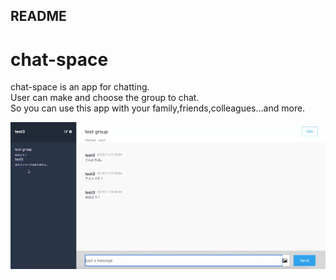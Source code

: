 ## README

# chat-space
chat-space is an app for chatting.<br>
User can make and choose the group to chat.<br>
So you can use this app with your family,friends,colleagues...and more.
 
![chatspace](chatspace.gif)
